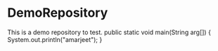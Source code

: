 # DemoRepository
This is a demo repository to test.
public static void main(String arg[])
{
    System.out.println("amarjeet");
}